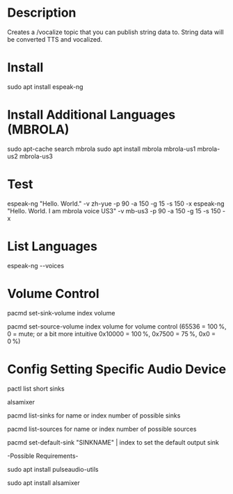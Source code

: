 # Description

Creates a /vocalize topic that you can publish string data to. String data will be converted TTS and vocalized.

# Install

sudo apt install espeak-ng

# Install Additional Languages (MBROLA)

sudo apt-cache search mbrola
sudo apt install mbrola mbrola-us1 mbrola-us2 mbrola-us3

# Test
espeak-ng "Hello. World." -v zh-yue -p 90 -a 150 -g 15 -s 150 -x
espeak-ng "Hello. World. I am mbrola voice US3" -v mb-us3 -p 90 -a 150 -g 15 -s 150 -x

# List Languages

espeak-ng --voices

# Volume Control

pacmd set-sink-volume index volume

pacmd set-source-volume index volume for volume control (65536 = 100 %, 0 = mute; or a bit more intuitive 0x10000 = 100 %, 0x7500 = 75 %, 0x0 = 0 %)

# Config Setting Specific Audio Device

pactl list short sinks

alsamixer

pacmd list-sinks for name or index number of possible sinks

pacmd list-sources for name or index number of possible sources

pacmd set-default-sink "SINKNAME" | index to set the default output sink

-Possible Requirements-

sudo apt install pulseaudio-utils

sudo apt install alsamixer

